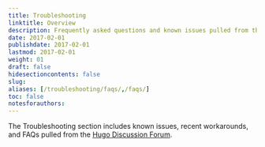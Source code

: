 ```yaml
---
title: Troubleshooting
linktitle: Overview
description: Frequently asked questions and known issues pulled from the Hugo Discuss forum.
date: 2017-02-01
publishdate: 2017-02-01
lastmod: 2017-02-01
weight: 01
draft: false
hidesectioncontents: false
slug:
aliases: [/troubleshooting/faqs/,/faqs/]
toc: false
notesforauthors:
---
```


The Troubleshooting section includes known issues, recent workarounds, and FAQs pulled from the [Hugo Discussion Forum][forum].




[forum]: https://discuss.gohugo.io

